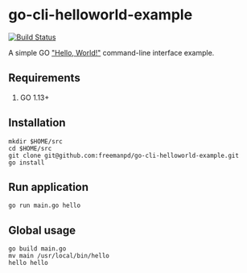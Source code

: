 # go-cli-helloworld-example
[![Build Status](https://dev.azure.com/freemanpd36/freemanpd36/_apis/build/status/freemanpd.go-cli-helloworld-example?branchName=master)](https://dev.azure.com/freemanpd36/freemanpd36/_build/latest?definitionId=3&branchName=master)

A simple GO ["Hello, World!"](https://en.wikipedia.org/wiki/%22Hello,_World!%22_program) command-line interface example. 

## Requirements
1. GO 1.13+

## Installation
```
mkdir $HOME/src
cd $HOME/src
git clone git@github.com:freemanpd/go-cli-helloworld-example.git
go install
```

## Run application
```go run main.go hello```

## Global usage
```
go build main.go
mv main /usr/local/bin/hello
hello hello

```